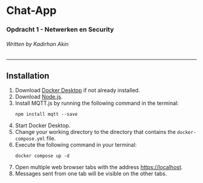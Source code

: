 # Chat-App

### Opdracht 1 - Netwerken en Security

###### Written by Kadirhan Akin

---

## Installation

1. Download [Docker Desktop](https://www.docker.com/products/docker-desktop/) if not already installed.
2. Download [Node.js](https://nodejs.org/en/download/current).
3. Install MQTT.js by running the following command in the terminal:
    ```
    npm install mqtt --save
    ```
4. Start Docker Desktop.
5. Change your working directory to the directory that contains the `docker-compose.yml` file.
6. Execute the following command in your terminal:
    ```
    docker compose up -d
    ```
7. Open multiple web browser tabs with the address [https://localhost](https://localhost).
8. Messages sent from one tab will be visible on the other tabs.
